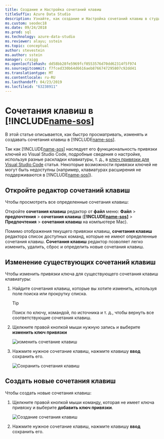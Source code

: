 ```yaml
---
title: Создание и Настройка сочетаний клавиш
titleSuffix: Azure Data Studio
description: Узнайте, как создание и Настройка сочетаний клавиш в студии данных Azure
ms.custom: seodec18
ms.date: 09/24/2018
ms.prod: sql
ms.technology: azure-data-studio
ms.reviewer: alayu; sstein
ms.topic: conceptual
author: stevestein
ms.author: sstein
manager: craigg
ms.openlocfilehash: dd58bb28fe5969fcf0553576d70dd62314f5f974
ms.sourcegitcommit: f7fced330b64d6616aeb8766747295807c92dd41
ms.translationtype: MT
ms.contentlocale: ru-RU
ms.lasthandoff: 04/23/2019
ms.locfileid: "63238911"
---
```

# <a name="keyboard-shortcuts-in-includename-sosincludesname-sosmd"></a>Сочетания клавиш в [!INCLUDE[name-sos](../includes/name-sos.md)]

В этой статье описывается, как быстро просматривать, изменять и создавать сочетания клавиш в [!INCLUDE[name-sos](../includes/name-sos-short.md)].

Так как [!INCLUDE[name-sos](../includes/name-sos-short.md)] наследует его функциональность привязки ключей из Visual Studio Code, подробные сведения о настройке, используя разные раскладки клавиатуры, т. д., в [ключ привязки для Visual Studio Code](https://code.visualstudio.com/docs/getstarted/keybindings) статья. Некоторые возможности привязки ключей не могут быть недоступны (например, клавиатурах расширения не поддерживаются в [!INCLUDE[name-sos](../includes/name-sos-short.md)]).


## <a name="open-the-keyboard-shortcuts-editor"></a>Откройте редактор сочетаний клавиш

Чтобы просмотреть все определенные сочетания клавиш:

Откройте **сочетания клавиш** редактор от **файл** меню: **Файл** > **предпочтения** > **сочетания клавиш** (**[!INCLUDE[name-sos](../includes/name-sos-short.md)]**  >   **Предпочтения** > **сочетания клавиш** на компьютере Mac).

Помимо отображения текущего привязки клавиш, **сочетания клавиш** редактора список доступных команд, которые не имеют определенные сочетания клавиш. **Сочетания клавиш** редактор позволяет легко изменить, удалить, сброс и определить новые сочетания клавиш.  


## <a name="edit-existing-keyboard-shortcuts"></a>Изменение существующих сочетаний клавиш

Чтобы изменить привязки ключа для существующего сочетания клавиш клавиатуры:

1. Найдите сочетания клавиш, которые вы хотите изменить, используя поле поиска или прокрутку списка.
   > [!TIP]
   > Поиск по ключу, командой, по источника и т. д., чтобы вернуть все соответствующие сочетания клавиш.

1. Щелкните правой кнопкой мыши нужную запись и выберите **изменить ключ привязки**

   ![изменить сочетание клавиш](media/keyboard-shortcuts/change-keybinding.png)

1. Нажмите нужное сочетание клавиш, нажмите клавишу **ввод** сохранить его. 

   ![Сохранить сочетания клавиш](media/keyboard-shortcuts/save-keybinding.png)

## <a name="create-new-keyboard-shortcuts"></a>Создать новые сочетания клавиш

Чтобы создать новые сочетания клавиш:

1. Щелкните правой кнопкой мыши команду, которая не имеет ключа привязку и выберите **добавить ключ привязки**.

   ![Создание сочетания клавиш](media/keyboard-shortcuts/add-keybinding.png)

1. Нажмите нужное сочетание клавиш, нажмите клавишу **ввод** сохранить его.


